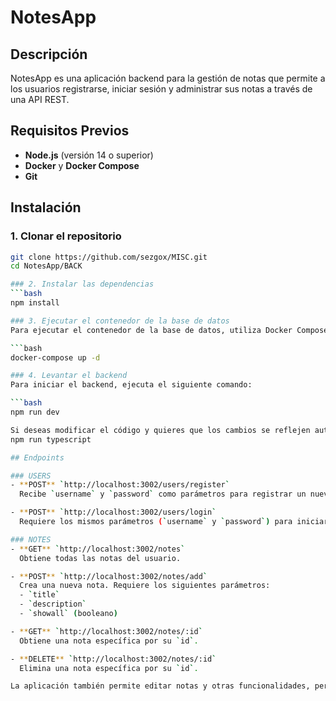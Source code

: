 # NotesApp

## Descripción
NotesApp es una aplicación backend para la gestión de notas que permite a los usuarios registrarse, iniciar sesión y administrar sus notas a través de una API REST. 

## Requisitos Previos
- **Node.js** (versión 14 o superior)
- **Docker** y **Docker Compose**
- **Git**

## Instalación

### 1. Clonar el repositorio
```bash
git clone https://github.com/sezgox/MISC.git
cd NotesApp/BACK

### 2. Instalar las dependencias
```bash
npm install

### 3. Ejecutar el contenedor de la base de datos
Para ejecutar el contenedor de la base de datos, utiliza Docker Compose. Puedes ejecutar el siguiente comando:

```bash
docker-compose up -d

### 4. Levantar el backend
Para iniciar el backend, ejecuta el siguiente comando:

```bash
npm run dev

Si deseas modificar el código y quieres que los cambios se reflejen automáticamente, puedes utilizar el siguiente comando para ver los cambios en tiempo real:
npm run typescript

## Endpoints

### USERS
- **POST** `http://localhost:3002/users/register`  
  Recibe `username` y `password` como parámetros para registrar un nuevo usuario.

- **POST** `http://localhost:3002/users/login`  
  Requiere los mismos parámetros (`username` y `password`) para iniciar sesión.

### NOTES
- **GET** `http://localhost:3002/notes`  
  Obtiene todas las notas del usuario.

- **POST** `http://localhost:3002/notes/add`  
  Crea una nueva nota. Requiere los siguientes parámetros:  
  - `title`
  - `description`
  - `showall` (booleano)

- **GET** `http://localhost:3002/notes/:id`  
  Obtiene una nota específica por su `id`.

- **DELETE** `http://localhost:3002/notes/:id`  
  Elimina una nota específica por su `id`.

La aplicación también permite editar notas y otras funcionalidades, pero será mejor acceder a ellas desde el front.
